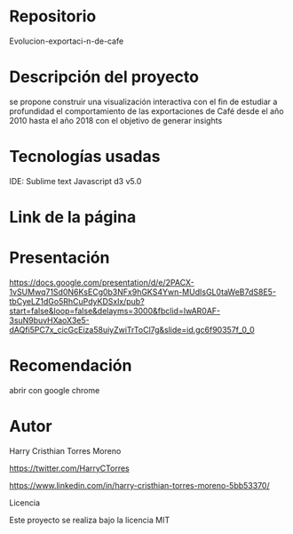 
# Repositorio

Evolucion-exportaci-n-de-cafe


# Descripción del proyecto

se propone construir una visualización interactiva con el fin de estudiar a profundidad el comportamiento de las exportaciones de Café desde el año 2010 hasta el año 2018 con el objetivo de generar insights

# Tecnologías usadas

IDE: Sublime text
Javascript d3 v5.0


# Link de la página

# Presentación 

https://docs.google.com/presentation/d/e/2PACX-1vSUMwq71Sd0N6KsECg0b3NFx9hGKS4Ywn-MUdIsGL0taWeB7dS8E5-tbCyeLZ1dGo5RhCuPdyKDSxlx/pub?start=false&loop=false&delayms=3000&fbclid=IwAR0AF-3suN9buvHXaoX3e5-dAQfi5PC7x_cicGcEiza58uiyZwiTrToCl7g&slide=id.gc6f90357f_0_0


# Recomendación

abrir con google chrome

# Autor

Harry Cristhian Torres Moreno

https://twitter.com/HarryCTorres

https://www.linkedin.com/in/harry-cristhian-torres-moreno-5bb53370/

Licencia

Este proyecto se realiza bajo la licencia MIT
